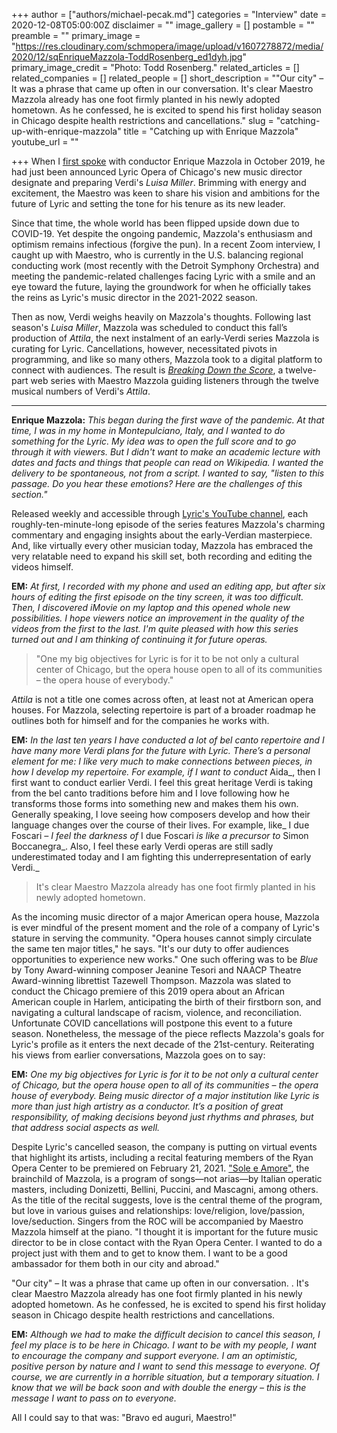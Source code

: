 +++
author = ["authors/michael-pecak.md"]
categories = "Interview"
date = 2020-12-08T05:00:00Z
disclaimer = ""
image_gallery = []
postamble = ""
preamble = ""
primary_image = "https://res.cloudinary.com/schmopera/image/upload/v1607278872/media/2020/12/sqEnriqueMazzola-ToddRosenberg_ed1dyh.jpg"
primary_image_credit = "Photo: Todd Rosenberg."
related_articles = []
related_companies = []
related_people = []
short_description = "\"Our city\" – It was a phrase that came up often in our conversation. It's clear Maestro Mazzola already has one foot firmly planted in his newly adopted hometown. As he confessed, he is excited to spend his first holiday season in Chicago despite health restrictions and cancellations."
slug = "catching-up-with-enrique-mazzola"
title = "Catching up with Enrique Mazzola"
youtube_url = ""

+++
When I [first spoke](/talking-with-conductors-enrique-mazzola/) with conductor Enrique Mazzola in October 2019, he had just been announced Lyric Opera of Chicago's new music director designate and preparing Verdi's _Luisa Miller_. Brimming with energy and excitement, the Maestro was keen to share his vision and ambitions for the future of Lyric and setting the tone for his tenure as its new leader.

Since that time, the whole world has been flipped upside down due to COVID-19. Yet despite the ongoing pandemic, Mazzola's enthusiasm and optimism remains infectious (forgive the pun). In a recent Zoom interview, I caught up with Maestro, who is currently in the U.S. balancing regional conducting work (most recently with the Detroit Symphony Orchestra) and meeting the pandemic-related challenges facing Lyric with a smile and an eye toward the future, laying the groundwork for when he officially takes the reins as Lyric's music director in the 2021-2022 season.

Then as now, Verdi weighs heavily on Mazzola's thoughts. Following last season's _Luisa Miller_, Mazzola was scheduled to conduct this fall’s production of _Attila_, the next instalment of an early-Verdi series Mazzola is curating for Lyric. Cancellations, however, necessitated pivots in programming, and like so many others, Mazzola took to a digital platform to connect with audiences. The result is [_Breaking Down the Score_](https://www.lyricopera.org/shows/upcoming/2020-21/breaking-down-the-score-attila-with-maestro-enrique-mazzola/), a twelve-part web series with Maestro Mazzola guiding listeners through the twelve musical numbers of Verdi's _Attila_.

***

**Enrique Mazzola:** _This began during the first wave of the pandemic. At that time, I was in my home in Montepulciano, Italy, and I wanted to do something for the Lyric. My idea was to open the full score and to go through it with viewers. But I didn't want to make an academic lecture with dates and facts and things that people can read on Wikipedia. I wanted the delivery to be spontaneous, not from a script. I wanted to say, "listen to this passage. Do you hear these emotions? Here are the challenges of this section."_

Released weekly and accessible through [Lyric's YouTube channel](https://www.youtube.com/user/lyricoperaofchicago), each roughly-ten-minute-long episode of the series features Mazzola's charming commentary and engaging insights about the early-Verdian masterpiece. And, like virtually every other musician today, Mazzola has embraced the very relatable need to expand his skill set, both recording and editing the videos himself.

**EM:** _At first, I recorded with my phone and used an editing app, but after six hours of editing the first episode on the tiny screen, it was too difficult. Then, I discovered iMovie on my laptop and this opened whole new possibilities. I hope viewers notice an improvement in the quality of the videos from the first to the last. I'm quite pleased with how this series turned out and I am thinking of continuing it for future operas._

> "One my big objectives for Lyric is for it to be not only a cultural center of Chicago, but the opera house open to all of its communities – the opera house of everybody."

_Attila_ is not a title one comes across often, at least not at American opera houses. For Mazzola, selecting repertoire is part of a broader roadmap he outlines both for himself and for the companies he works with.

**EM:** _In the last ten years I have conducted a lot of bel canto repertoire and I have many more Verdi plans for the future with Lyric. There’s a personal element for me: I like very much to make connections between pieces, in how I develop my repertoire. For example, if I want to conduct_ Aida_, then I first want to conduct earlier Verdi. I feel this great heritage Verdi is taking from the bel canto traditions before him and I love following how he transforms those forms into something new and makes them his own. Generally speaking, I love seeing how composers develop and how their language changes over the course of their lives. For example, like_ I due Foscari _– I feel the darkness of_ I due Foscari _is like a precursor to_ Simon Boccanegra_. Also, I feel these early Verdi operas are still sadly underestimated today and I am fighting this underrepresentation of early Verdi._

> It's clear Maestro Mazzola already has one foot firmly planted in his newly adopted hometown.

As the incoming music director of a major American opera house, Mazzola is ever mindful of the present moment and the role of a company of Lyric's stature in serving the community. "Opera houses cannot simply circulate the same ten major titles," he says. "It's our duty to offer audiences opportunities to experience new works." One such offering was to be _Blue_ by Tony Award-winning composer Jeanine Tesori and NAACP Theatre Award-winning librettist Tazewell Thompson. Mazzola was slated to conduct the Chicago premiere of this 2019 opera about an African American couple in Harlem, anticipating the birth of their firstborn son, and navigating a cultural landscape of racism, violence, and reconciliation. Unfortunate COVID cancellations will postpone this event to a future season. Nonetheless, the message of the piece reflects Mazzola's goals for Lyric's profile as it enters the next decade of the 21st-century. Reiterating his views from earlier conversations, Mazzola goes on to say:

**EM:** _One my big objectives for Lyric is for it to be not only a cultural center of Chicago, but the opera house open to all of its communities – the opera house of everybody. Being music director of a major institution like Lyric is more than just high artistry as a conductor. It’s a position of great responsibility, of making decisions beyond just rhythms and phrases, but that address social aspects as well._

Despite Lyric's cancelled season, the company is putting on virtual events that highlight its artists, including a recital featuring members of the Ryan Opera Center to be premiered on February 21, 2021. ["Sole e Amore"](https://www.lyricopera.org/shows/upcoming/2020-21/sole-e-amore/), the brainchild of Mazzola, is a program of songs—not arias—by Italian operatic masters, including Donizetti, Bellini, Puccini, and Mascagni, among others. As the title of the recital suggests, love is the central theme of the program, but love in various guises and relationships: love/religion, love/passion, love/seduction. Singers from the ROC will be accompanied by Maestro Mazzola himself at the piano. "I thought it is important for the future music director to be in close contact with the Ryan Opera Center. I wanted to do a project just with them and to get to know them. I want to be a good ambassador for them both in our city and abroad."

"Our city" – It was a phrase that came up often in our conversation. . It's clear Maestro Mazzola already has one foot firmly planted in his newly adopted hometown. As he confessed, he is excited to spend his first holiday season in Chicago despite health restrictions and cancellations.

**EM:** _Although we had to make the difficult decision to cancel this season, I feel my place is to be here in Chicago. I want to be with my people, I want to encourage the company and support everyone. I am an optimistic, positive person by nature and I want to send this message to everyone. Of course, we are currently in a horrible situation, but a temporary situation. I know that we will be back soon and with double the energy – this is the message I want to pass on to everyone._

All I could say to that was: "Bravo ed auguri, Maestro!"
